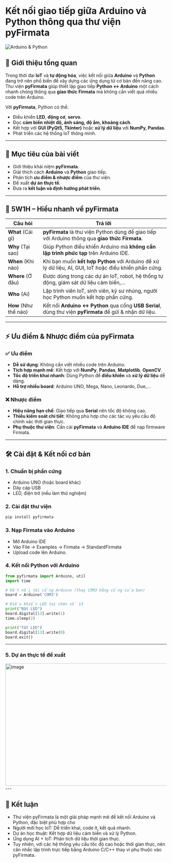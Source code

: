 # Kết nối giao tiếp giữa Arduino và Python thông qua thư viện **pyFirmata**

![Arduino & Python](https://upload.wikimedia.org/wikipedia/commons/8/87/Arduino_Logo.svg)

## 📌 Giới thiệu tổng quan

Trong thời đại **IoT** và **tự động hóa**, việc kết nối giữa **Arduino** và **Python** đang trở nên phổ biến để xây dựng các ứng dụng từ cơ bản đến nâng cao.  
Thư viện **pyFirmata** giúp thiết lập giao tiếp **Python ↔ Arduino** một cách nhanh chóng thông qua **giao thức Firmata** mà không cần viết quá nhiều code trên Arduino.

Với **pyFirmata**, Python có thể:
- Điều khiển **LED**, **động cơ**, **servo**.
- Đọc **cảm biến nhiệt độ, ánh sáng, độ ẩm, khoảng cách**.
- Kết hợp với **GUI (PyQt5, Tkinter)** hoặc **xử lý dữ liệu** với **NumPy, Pandas**.
- Phát triển các hệ thống IoT thông minh.

---

## 🎯 Mục tiêu của bài viết

- Giới thiệu khái niệm **pyFirmata**.
- Giải thích cách **Arduino** và **Python** giao tiếp.
- Phân tích **ưu điểm & nhược điểm** của thư viện.
- Đề xuất **dự án thực tế**.
- Đưa ra **kết luận và định hướng phát triển**.

---

## 🔎 5W1H – Hiểu nhanh về pyFirmata

| Câu hỏi | Trả lời |
|--------|---------|
| **What** (Cái gì) | **pyFirmata** là thư viện Python dùng để giao tiếp với Arduino thông qua **giao thức Firmata**. |
| **Why** (Tại sao) | Giúp Python điều khiển Arduino mà **không cần lập trình phức tạp** trên Arduino IDE. |
| **When** (Khi nào) | Khi bạn muốn **kết hợp Python** với Arduino để xử lý dữ liệu, AI, GUI, IoT hoặc điều khiển phần cứng. |
| **Where** (Ở đâu) | Được dùng trong các dự án IoT, robot, hệ thống tự động, giám sát dữ liệu cảm biến,… |
| **Who** (Ai) | Lập trình viên IoT, sinh viên, kỹ sư nhúng, người học Python muốn kết hợp phần cứng. |
| **How** (Như thế nào) | Kết nối **Arduino ↔ Python** qua cổng **USB Serial**, dùng thư viện **pyFirmata** để gửi & nhận dữ liệu. |

---

## ⚡ Ưu điểm & Nhược điểm của pyFirmata

### ✅ Ưu điểm
- **Dễ sử dụng**: Không cần viết nhiều code trên Arduino.
- **Tích hợp mạnh mẽ**: Kết hợp với **NumPy**, **Pandas**, **Matplotlib**, **OpenCV**.
- **Tốc độ triển khai nhanh**: Dùng Python để **điều khiển** và **xử lý dữ liệu** dễ dàng.
- **Hỗ trợ nhiều board**: Arduino UNO, Mega, Nano, Leonardo, Due,...

### ❌ Nhược điểm
- **Hiệu năng hạn chế**: Giao tiếp qua **Serial** nên tốc độ không cao.
- **Thiếu kiểm soát chi tiết**: Không phù hợp cho các tác vụ yêu cầu độ chính xác thời gian thực.
- **Phụ thuộc thư viện**: Cần cài **pyFirmata** và **Arduino IDE** để nạp firmware Firmata.

---

## 🛠️ Cài đặt & Kết nối cơ bản

### 1. Chuẩn bị phần cứng
- Arduino UNO (hoặc board khác)
- Dây cáp USB
- LED, điện trở (nếu làm thử nghiệm)

### 2. Cài đặt thư viện
```bash
pip install pyfirmata
```

### 3. Nạp Firmata vào Arduino
- Mở Arduino IDE
- Vào File → Examples → Firmata → StandardFirmata
- Upload code lên Arduino.

### 4. Kết nối Python với Arduino
~~~python
from pyfirmata import Arduino, util
import time

# Kết nối tới cổng Arduino (thay COM3 bằng cổng của bạn)
board = Arduino('COM3')

# Điều khiển LED tại chân số 13
print("Bật LED")
board.digital[13].write(1)
time.sleep(2)

print("Tắt LED")
board.digital[13].write(0)
board.exit()
~~~
---

### 5. Dự án thực tế đề xuất
<img width="932" height="382" alt="image" src="https://github.com/user-attachments/assets/3944ee42-5ef9-4280-bf5d-4b61bc687ae2" />
---

## 📌 Kết luận
- Thư viện pyFirmata là một giải pháp mạnh mẽ để kết nối Arduino và Python, đặc biệt phù hợp cho
- Người mới học IoT: Dễ triển khai, code ít, kết quả nhanh.
- Dự án học thuật: Kết hợp dữ liệu cảm biến và xử lý Python.
- Ứng dụng AI + IoT: Phân tích dữ liệu thời gian thực.
- Tuy nhiên, với các hệ thống yêu cầu tốc độ cao hoặc thời gian thực, nên cân nhắc lập trình trực tiếp bằng Arduino C/C++ thay vì phụ thuộc vào pyFirmata.
